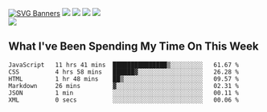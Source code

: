 [![SVG Banners](https://svg-banners.vercel.app/api?type=typeWriter&text1=Hello!%20I'm%20Cat,%20a%20Software%20Engineer%20✨%20&width=1000&height=150)](https://github.com/Akshay090/svg-banners)
<img src="https://img.shields.io/badge/HTML5-E34F26?style=for-the-badge&logo=html5&logoColor=white"> <img src="https://img.shields.io/badge/CSS3-1572B6?style=for-the-badge&logo=css3&logoColor=white"/> <img src="https://img.shields.io/badge/JavaScript-323330?style=for-the-badge&logo=javascript&logoColor=F7DF1E"/> <img src="https://img.shields.io/badge/React-20232A?style=for-the-badge&logo=react&logoColor=61DAFB"/><br/>
<img src="https://www.codewars.com/users/Epicat/badges/small"/>
## What I've Been Spending My Time On This Week

<!--START_SECTION:waka-->

```text
JavaScript   11 hrs 41 mins  ███████████████▒░░░░░░░░░   61.67 %
CSS          4 hrs 58 mins   ██████▓░░░░░░░░░░░░░░░░░░   26.28 %
HTML         1 hr 48 mins    ██▒░░░░░░░░░░░░░░░░░░░░░░   09.57 %
Markdown     26 mins         ▓░░░░░░░░░░░░░░░░░░░░░░░░   02.31 %
JSON         1 min           ░░░░░░░░░░░░░░░░░░░░░░░░░   00.11 %
XML          0 secs          ░░░░░░░░░░░░░░░░░░░░░░░░░   00.06 %
```

<!--END_SECTION:waka-->
